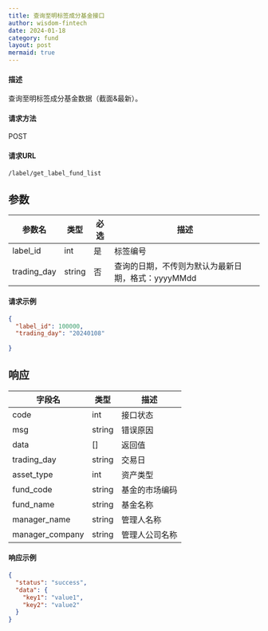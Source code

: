 ```yaml
---
title: 查询至明标签成分基金接口
author: wisdom-fintech
date: 2024-01-18
category: fund
layout: post
mermaid: true
---
```


#### 描述

查询至明标签成分基金数据（截面&最新）。

#### 请求方法

POST

#### 请求URL

`/label/get_label_fund_list`

参数
-------------

| 参数名 | 类型 | 必选 | 描述 |
| ------ | ---- | ---- | ---- |
| label_id | int | 是 | 标签编号 |
| trading_day | string | 否 | 查询的日期，不传则为默认为最新日期，格式：yyyyMMdd |

#### 请求示例
```json
{
  "label_id": 100000,
  "trading_day": "20240108"
  
}
```


响应
-------------


| 字段名 | 类型 |  描述 |
| ------ | ---- |  ---- |
|code				|int	|接口状态|
|msg				|string	|错误原因|
|data				|[]	|返回值|
|trading_day|string|交易日|
|asset_type|int|资产类型|
|fund_code|string|基金的市场编码|
|fund_name|string|基金名称|
|manager_name|string|管理人名称|
|manager_company|string|管理人公司名称|





#### 响应示例

```json
{
  "status": "success",
  "data": {
    "key1": "value1",
    "key2": "value2"
  }
}

```
